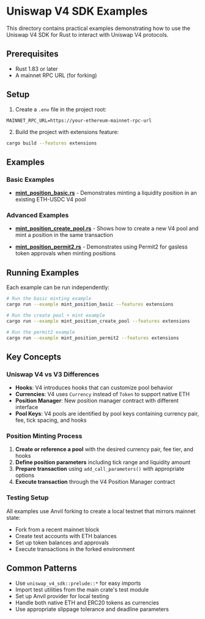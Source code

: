 # Uniswap V4 SDK Examples

This directory contains practical examples demonstrating how to use the Uniswap V4 SDK for Rust to interact with Uniswap
V4 protocols.

## Prerequisites

- Rust 1.83 or later
- A mainnet RPC URL (for forking)

## Setup

1. Create a `.env` file in the project root:

```env
MAINNET_RPC_URL=https://your-ethereum-mainnet-rpc-url
```

2. Build the project with extensions feature:

```bash
cargo build --features extensions
```

## Examples

### Basic Examples

- **[mint_position_basic.rs](./mint_position_basic.rs)** - Demonstrates minting a liquidity position in an existing
  ETH-USDC V4 pool

### Advanced Examples

- **[mint_position_create_pool.rs](./mint_position_create_pool.rs)** - Shows how to create a new V4 pool and mint a
  position in the same transaction

- **[mint_position_permit2.rs](./mint_position_permit2.rs)** - Demonstrates using Permit2 for gasless token approvals
  when minting positions

## Running Examples

Each example can be run independently:

```bash
# Run the basic minting example
cargo run --example mint_position_basic --features extensions

# Run the create pool + mint example  
cargo run --example mint_position_create_pool --features extensions

# Run the permit2 example
cargo run --example mint_position_permit2 --features extensions
```

## Key Concepts

### Uniswap V4 vs V3 Differences

- **Hooks**: V4 introduces hooks that can customize pool behavior
- **Currencies**: V4 uses `Currency` instead of `Token` to support native ETH
- **Position Manager**: New position manager contract with different interface
- **Pool Keys**: V4 pools are identified by pool keys containing currency pair, fee, tick spacing, and hooks

### Position Minting Process

1. **Create or reference a pool** with the desired currency pair, fee tier, and hooks
2. **Define position parameters** including tick range and liquidity amount
3. **Prepare transaction** using `add_call_parameters()` with appropriate options
4. **Execute transaction** through the V4 Position Manager contract

### Testing Setup

All examples use Anvil forking to create a local testnet that mirrors mainnet state:

- Fork from a recent mainnet block
- Create test accounts with ETH balances
- Set up token balances and approvals
- Execute transactions in the forked environment

## Common Patterns

- Use `uniswap_v4_sdk::prelude::*` for easy imports
- Import test utilities from the main crate's test module
- Set up Anvil provider for local testing
- Handle both native ETH and ERC20 tokens as currencies
- Use appropriate slippage tolerance and deadline parameters